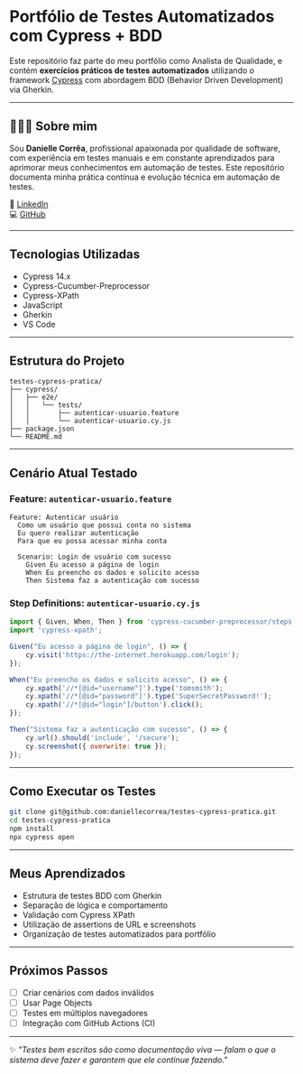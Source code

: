 # Portfólio de Testes Automatizados com Cypress + BDD

Este repositório faz parte do meu portfólio como Analista de Qualidade, e contém **exercícios práticos de testes automatizados** utilizando o framework [Cypress](https://www.cypress.io/) com abordagem BDD (Behavior Driven Development) via Gherkin.

---

## 👩🏻‍💻 Sobre mim

Sou **Danielle Corrêa**, profissional apaixonada por qualidade de software, com experiência em testes manuais e em constante aprendizados para aprimorar meus conhecimentos em automação de testes. Este repositório documenta minha prática contínua e evolução técnica em automação de testes.

🔗 [LinkedIn](https://www.linkedin.com/in/daniellecorrea)  
💻 [GitHub](https://github.com/daniellecorrea)

---

## Tecnologias Utilizadas

- Cypress 14.x
- Cypress-Cucumber-Preprocessor
- Cypress-XPath
- JavaScript
- Gherkin
- VS Code

---

## Estrutura do Projeto

```
testes-cypress-pratica/
├── cypress/
│   ├── e2e/
│   │   └── tests/
│   │       ├── autenticar-usuario.feature
│   │       └── autenticar-usuario.cy.js
├── package.json
└── README.md
```

---

## Cenário Atual Testado

### Feature: `autenticar-usuario.feature`

```gherkin
Feature: Autenticar usuário
  Como um usuário que possui conta no sistema
  Eu quero realizar autenticação
  Para que eu possa acessar minha conta

  Scenario: Login de usuário com sucesso
    Given Eu acesso a página de login
    When Eu preencho os dados e solicito acesso
    Then Sistema faz a autenticação com sucesso
```

### Step Definitions: `autenticar-usuario.cy.js`

```javascript
import { Given, When, Then } from 'cypress-cucumber-preprocessor/steps';
import 'cypress-xpath';

Given("Eu acesso a página de login", () => {
    cy.visit('https://the-internet.herokuapp.com/login');
});

When("Eu preencho os dados e solicito acesso", () => {
    cy.xpath('//*[@id="username"]').type('tomsmith');
    cy.xpath('//*[@id="password"]').type('SuperSecretPassword!');
    cy.xpath('//*[@id="login"]/button').click();
});

Then("Sistema faz a autenticação com sucesso", () => {
    cy.url().should('include', '/secure');
    cy.screenshot({ overwrite: true });
});
```

---

## Como Executar os Testes

```bash
git clone git@github.com:daniellecorrea/testes-cypress-pratica.git
cd testes-cypress-pratica
npm install
npx cypress open
```

---

## Meus Aprendizados

- Estrutura de testes BDD com Gherkin
- Separação de lógica e comportamento
- Validação com Cypress XPath
- Utilização de assertions de URL e screenshots
- Organização de testes automatizados para portfólio

---

## Próximos Passos

- [ ] Criar cenários com dados inválidos
- [ ] Usar Page Objects
- [ ] Testes em múltiplos navegadores
- [ ] Integração com GitHub Actions (CI)

---

✨ *"Testes bem escritos são como documentação viva — falam o que o sistema deve fazer e garantem que ele continue fazendo."*

